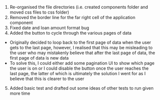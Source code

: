 <!-- Project Comments Go Here -->

1. Re-organised the file directories (i.e. created components folder and moved css files to css folder)
2. Removed the border line for the far right cell of the application component
3. Fixed date and loan amount format bug
4. Added the button to cycle through the various pages of data

- Originally decided to loop back to the first page of data when the user gets to the last page, however, I realised that this may be misleading to the user who may mistakenly believe that after the last page of data, the first page of data is new data
- To solve this, I could either add some pagination UI to show which page the user is on or I could disable the button once the user reaches the last page, the latter of which is ultimately the solution I went for as I believe that this is clearer to the user

5. Added basic test and drafted out some ideas of other tests to run given more time
